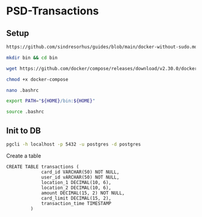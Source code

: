 # PSD-Transactions

## Setup
```bash
https://github.com/sindresorhus/guides/blob/main/docker-without-sudo.md
```
```bash
mkdir bin && cd bin
```
```bash
wget https://github.com/docker/compose/releases/download/v2.30.0/docker-compose-linux-x86_64 -O docker-compose
```
```bash
chmod +x docker-compose
```
```bash
nano .bashrc
```
```bash
export PATH="${HOME}/bin:${HOME}"
```
```bash
source .bashrc
```

## Init to DB
```bash
pgcli -h localhost -p 5432 -u postgres -d postgres
```
Create a table
```
CREATE TABLE transactions (
             card_id VARCHAR(50) NOT NULL,
             user_id vARCHAR(50) NOT NULL,
             location_1 DECIMAL(10, 6),
             location_2 DECIMAL(10, 6),
             amount DECIMAL(15, 2) NOT NULL,
             card_limit DECIMAL(15, 2),
             transaction_time TIMESTAMP
         )
```
